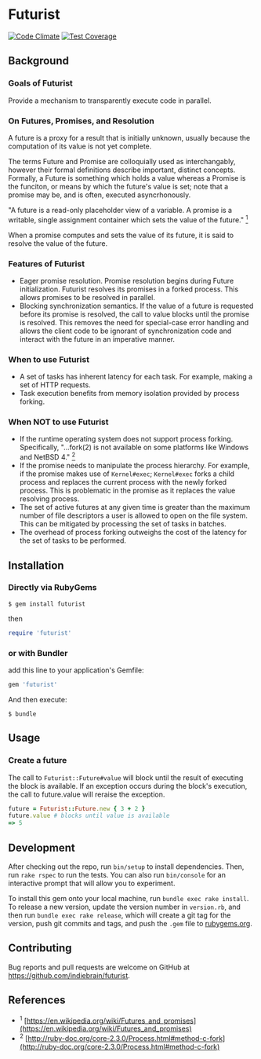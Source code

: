 # Futurist

[![Code Climate](https://codeclimate.com/github/indiebrain/futurist/badges/gpa.svg)](https://codeclimate.com/github/indiebrain/futurist)
[![Test Coverage](https://codeclimate.com/github/indiebrain/futurist/badges/coverage.svg)](https://codeclimate.com/github/indiebrain/futurist/coverage)
## Background

### Goals of Futurist

Provide a mechanism to transparently execute code in parallel.

### On Futures, Promises, and Resolution

A future is a proxy for a result that is initially unknown, usually
because the computation of its value is not yet complete.

The terms Future and Promise are colloquially used as interchangably,
however their formal definitions describe important, distinct
concepts. Formally, a Future is something which holds a value whereas
a Promise is the funciton, or means by which the future's value is
set; note that a promise may be, and is often, executed
asyncrhonously.

"A future is a read-only placeholder view of a
variable. A promise is a writable, single assignment container which
sets the value of the future."
[<sup>1</sup>](https://en.wikipedia.org/wiki/Futures_and_promises)

When a promise computes and sets the value of its future, it is said
to resolve the value of the future.

### Features of Futurist

* Eager promise resolution. Promise resolution begins during Future
  initialization. Futurist resolves its promises in a forked
  process. This allows promises to be resolved in parallel.
* Blocking synchronization semantics. If the value of a future is
  requested before its promise is resolved, the call to value blocks
  until the promise is resolved. This removes the need for
  special-case error handling and allows the client code to be
  ignorant of synchronization code and interact with the future in an
  imperative manner.

### When to use Futurist

* A set of tasks has inherent latency for each task. For example,
  making a set of HTTP requests.
* Task execution benefits from memory isolation provided by process
  forking.

### When NOT to use Futurist

* If the runtime operating system does not support process
  forking. Specifically, "...fork(2) is not available on some
  platforms like Windows and NetBSD
  4." [<sup>2</sup>](http://ruby-doc.org/core-2.3.0/Process.html#method-c-fork)
* If the promise needs to manipulate the process hierarchy. For
  example, if the promise makes use of `Kernel#exec`; `Kernel#exec`
  forks a child process and replaces the current process with the
  newly forked process. This is problematic in the promise as it
  replaces the value resolving process.
* The set of active futures at any given time is greater than the
  maximum number of file descriptors a user is allowed to open on the
  file system. This can be mitigated by processing the set of tasks
  in batches.
* The overhead of process forking outweighs the cost of the latency
  for the set of tasks to be performed.

## Installation

### Directly via RubyGems

```shell
$ gem install futurist
```

then

```ruby
require 'futurist'
```

### or with Bundler

add this line to your application's Gemfile:

```ruby
gem 'futurist'
```

And then execute:

```shell
$ bundle
```

## Usage

### Create a future

The call to `Futurist::Future#value` will block until the result of
executing the block is available. If an exception occurs during the
block's execution, the call to future.value will reraise the
exception.

```ruby
future = Futurist::Future.new { 3 + 2 }
future.value # blocks until value is available
=> 5
```

## Development

After checking out the repo, run `bin/setup` to install
dependencies. Then, run `rake rspec` to run the tests. You can also
run `bin/console` for an interactive prompt that will allow you to
experiment.

To install this gem onto your local machine, run `bundle exec rake
install`. To release a new version, update the version number in
`version.rb`, and then run `bundle exec rake release`, which will
create a git tag for the version, push git commits and tags, and push
the `.gem` file to [rubygems.org](https://rubygems.org).

## Contributing

Bug reports and pull requests are welcome on GitHub at
https://github.com/indiebrain/futurist.

## References

* <sup>1</sup> [https://en.wikipedia.org/wiki/Futures_and_promises](https://en.wikipedia.org/wiki/Futures_and_promises)
* <sup>2</sup> [http://ruby-doc.org/core-2.3.0/Process.html#method-c-fork](http://ruby-doc.org/core-2.3.0/Process.html#method-c-fork)
